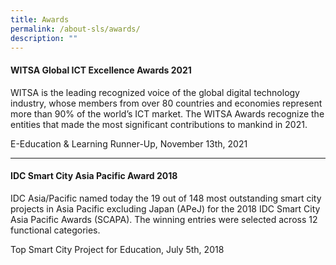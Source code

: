 ```yaml
---
title: Awards
permalink: /about-sls/awards/
description: ""
---
```

#### WITSA Global ICT Excellence Awards 2021

WITSA is the leading recognized voice of the global digital technology industry, whose members from over 80 countries and economies represent more than 90% of the world’s ICT market.
The WITSA Awards recognize the entities that made the most significant contributions to mankind in 2021.
									
E-Education & Learning Runner-Up, November 13th, 2021
<hr>

#### IDC Smart City Asia Pacific Award 2018

IDC Asia/Pacific named today the 19 out of 148 most outstanding smart city projects in Asia Pacific excluding Japan (APeJ) for the 2018 IDC Smart City Asia Pacific Awards (SCAPA). The winning entries were selected across 12 functional categories.
									
Top Smart City Project for Education, July 5th, 2018